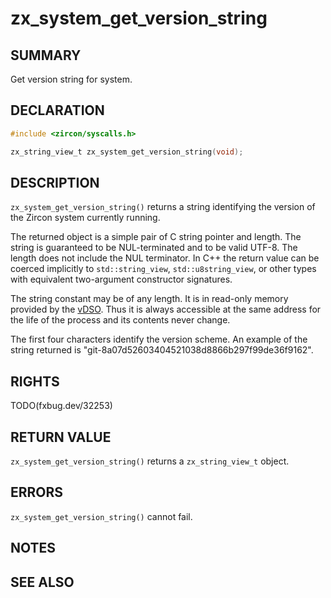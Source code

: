 # zx_system_get_version_string

## SUMMARY

<!-- Contents of this heading updated by update-docs-from-fidl, do not edit. -->

Get version string for system.

## DECLARATION

<!-- Contents of this heading updated by update-docs-from-fidl, do not edit. -->

```c
#include <zircon/syscalls.h>

zx_string_view_t zx_system_get_version_string(void);
```

## DESCRIPTION

`zx_system_get_version_string()` returns a string identifying the version of
the Zircon system currently running.

The returned object is a simple pair of C string pointer and length.  The
string is guaranteed to be NUL-terminated and to be valid UTF-8.  The length
does not include the NUL terminator.  In C++ the return value can be coerced
implicitly to `std::string_view`, `std::u8string_view`, or other types with
equivalent two-argument constructor signatures.

The string constant may be of any length.  It is in read-only memory provided
by the [vDSO](../../concepts/kernel/vdso.md).  Thus it is always accessible at
the same address for the life of the process and its contents never change.

The first four characters identify the version scheme. An example of the string
returned is "git-8a07d52603404521038d8866b297f99de36f9162".

## RIGHTS

<!-- Contents of this heading updated by update-docs-from-fidl, do not edit. -->

TODO(fxbug.dev/32253)

## RETURN VALUE

`zx_system_get_version_string()` returns a `zx_string_view_t` object.

## ERRORS

`zx_system_get_version_string()` cannot fail.

## NOTES

## SEE ALSO


